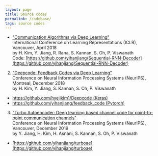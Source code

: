 ```yaml
---
layout: page
title: Source codes
permalink: /codebase/
tags: source codes
---
```

* ["Communication Algorithms via Deep Learning"](https://openreview.net/pdf?id=ryazCMbR-)  
International Conference on Learning Representations (ICLR), Vancouver, April 2018  
by H. Kim, Y. Jiang, R. Rana, S. Kannan, S. Oh, P. Viswanath  
Code: [https://github.com/yihanjiang/Sequential-RNN-Decoder](https://github.com/yihanjiang/Sequential-RNN-Decoder) 

2. ["Deepcode: Feedback Codes via Deep Learning"](https://arxiv.org/abs/1807.00801)  
Conference on Neural Information Processing Systems (NeurIPS), Montreal, December 2018  
by H. Kim, Y. Jiang, S. Kannan, S. Oh, P. Viswanath

  * [https://github.com/hyejikim1/Deepcode (Keras)](https://github.com/hyejikim1/Deepcode)
  * [https://github.com/yihanjiang/feedback_code (Pytorch)](https://github.com/yihanjiang/feedback_code)

3. ["Turbo Autoencoder: Deep learning based channel code for point-to-point communication channels"](https://arxiv.org/abs/1911.03038)  
Conference on Neural Information Processing Systems (NeurIPS), Vancouver, December 2019  
by Y. Jiang, H. Kim, H. Asnani, S. Kannan, S. Oh, P. Viswanath

  * [https://github.com/yihanjiang/turboae](https://github.com/yihanjiang/turboae) 

